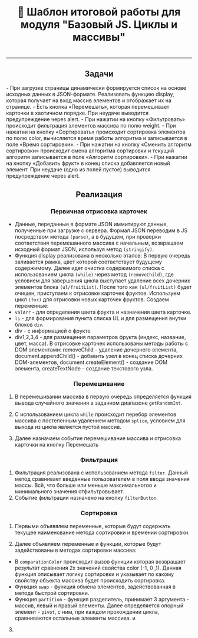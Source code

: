 <h1 align = center>🚀 Шаблон итоговой работы для модуля "Базовый JS. Циклы и массивы"<h1>

---
<h2 align = center>Задачи</h2>
- При загрузке страницы динамически формируется список на основе исходных данных в JSON-формате. Реализовать функцию display, которая получает на вход массив элементов и отображает их на странице.
- Есть кнопка «Перемешать», которая перемешивает карточки в хаотичном порядке. При неудаче выводится предупреждение через alert.
- При нажатии на кнопку «Фильтровать» происходит фильтрация элементов массива по полю weight.
- При нажатии на кнопку «Сортировать» происходит сортировка элементов по полю color, вычисляется время работы алгоритма и записывается в поле «Время сортировки».
- При нажатии на кнопку «Сменить алгоритм сортировки» происходит смена алгоритма сортировки и текущий алгоритм записывается в поле «Алгоритм сортировки».
- При нажатии на кнопку «Добавить фрукт» в конец списка добавляется новый элемент. При неудаче (одно из полей пустое) выводится предупреждение через alert.

<h2 align = center>Реализация</h2>

<h3 align = center>Первичная отрисовка карточек</h3>

- Данные, переданные в формате JSON иммитируют данные, полученные при загрузке с сервера. Формал JSON переводим в JS посредством метода `(parse)`, а в будущем, при проверки соответствия перемешанного массива с начальным, возвращаем исходный формат JSON, используя метод `(stringify)`.
- Функция display реализована в несколько этапов:
В первую очередь заливается рамка, цвет которой соответствует будущему содержимому. Далее идет очистка содержимого списка с использованием цикла `(while)` через  метод `(removeChild)`, где условием для завершения цикла выступает удаление всех дочерних элементов блока `(ul/fruitList)`.
После того как `(ul/fruitList)` будет очищен, приступаем к отрисовке карточек фруктов.
Используем цикл `(for)` для отрисовки новых карточек фруктов. 
Создаем переменные:
- `valArr` - для определения цвета фрукта и назначения цвета карточке.
- `li` - для формирования пункта списка UL и для размещения внутки блоков `div`.
- div - с информацией о фрукте
- div1,2,3,4 - для размещения параметров фрукта (индекс, название, цвет, масса).
В отрисовке карточек использованы методы работы с DOM элементами: removeChild - удаление дочернего элемента, document.appendChild() - добавить узел в конец списка дочерних DOM-элементов, document.createElement() - создание DOM элемента, createTextNode - создание текстового узла.
<h3 align = center>Перемешивание</h3>

1. В перемешивании массива в первую очередь определяется функция вывода случайного значения в заданном диапазоне `getRandomInt`.

2. С использованием цикла `while` происходит перебор элементов массива с постепенным удалением методом `splice`, условием для выхода из цикла является пустой массив. 
3. Далее назначаем событие перемешивание массива и отрисовка карточки на кнопку Перемешать

<h3 align = center>Фильтрация</h3>

1. Фильтрация реализована с использованием метода `filter`. Данный метод сравнивает введенные пользователем в поля ввода значения массы. Всё, что больше или меньше максимальногоо и минимального значения отфильтровывает.
2. Событие фильтрации назначено на кнопку `filterButton`.

<h3 align = center>Сортировка</h3>

1. Первыми объявялем переменные, которые будут содержать текущее наименование метода сортировки и времении сортировки.

2. Далее объявляем переменные и функции, которые будут задействованы в методах сортировки массива:
- В `comparationColor` происходит вызов функции которая возвращает результат сравнения 2х значений свойства color (-1, 0 ,1). Данная функция описывает логику сортировки и указывает по какому свойству объекта массива будет происходить сортировка.
- Функция `swap` - функция обмена элементов, задействованная в методе быстрой сортировки.
- Функция `partition` - функция разделитель, принимает 3 аргумента - массив, левый и правый элементы. Далее определяется опорный элемент - `pivot`, с ним, при каждом прохождении цикла, сравниваются остальные элементы массива. и  
3. 